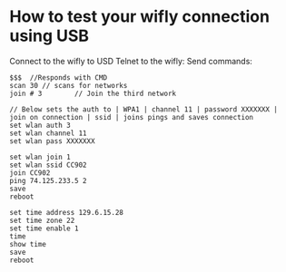 
How to test your wifly connection using USB
==================================================
Connect to the wifly to USD
Telnet to the wifly:
Send commands:

```
$$$  //Responds with CMD
scan 30 // scans for networks
join # 3        // Join the third network

// Below sets the auth to | WPA1 | channel 11 | password XXXXXXX | join on connection | ssid | joins pings and saves connection
set wlan auth 3
set wlan channel 11 
set wlan pass XXXXXXX  

set wlan join 1
set wlan ssid CC902
join CC902
ping 74.125.233.5 2
save
reboot

set time address 129.6.15.28 
set time zone 22
set time enable 1 
time
show time
save
reboot
```
